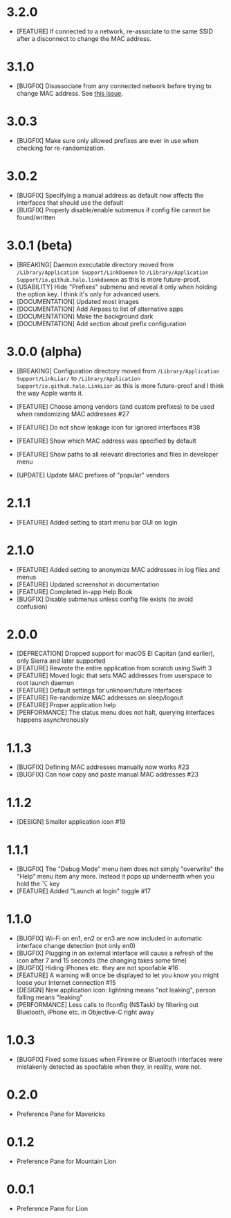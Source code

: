 # 3.2.0

* [FEATURE] If connected to a network, re-associate to the same SSID after a disconnect to change the MAC address.

# 3.1.0

* [BUGFIX] Disassociate from any connected network before trying to change MAC address. See [this issue](https://github.com/halo/LinkLiar/issues/44#issuecomment-1107443632).

# 3.0.3

* [BUGFIX] Make sure only allowed prefixes are ever in use when checking for re-randomization.

# 3.0.2

* [BUGFIX] Specifying a manual address as default now affects the interfaces that should use the default
* [BUGFIX] Properly disable/enable submenus if config file cannot be found/written

# 3.0.1 (beta)

* [BREAKING] Daemon executable directory moved from
             `/Library/Application Support/LinkDaemon`
             to
             `/Library/Application Support/io.github.halo.linkdaemon`
             as this is more future-proof.
* [USABILITY] Hide "Prefixes" submenu and reveal it only when holding the option key. I think it's only for advanced users.
* [DOCUMENTATION] Updated most images
* [DOCUMENTATION] Add Airpass to list of alternative apps
* [DOCUMENTATION] Make the background dark
* [DOCUMENTATION] Add section about prefix configuration

# 3.0.0 (alpha)

* [BREAKING] Configuration directory moved from
             `/Library/Application Support/LinkLiar/`
             to
             `/Library/Application Support/io.github.halo.LinkLiar`
             as this is more future-proof and I think the way Apple wants it.

* [FEATURE] Choose among vendors (and custom prefixes) to be used when randomizing MAC addresses #27
* [FEATURE] Do not show leakage icon for ignored interfaces #38
* [FEATURE] Show which MAC address was specified by default
* [FEATURE] Show paths to all relevant directories and files in developer menu
* [UPDATE] Update MAC prefixes of "popular" vendors

# 2.1.1

* [FEATURE] Added setting to start menu bar GUI on login

# 2.1.0

* [FEATURE] Added setting to anonymize MAC addresses in log files and menus
* [FEATURE] Updated screenshot in documentation
* [FEATURE] Completed in-app Help Book
* [BUGFIX] Disable submenus unless config file exists (to avoid confusion)

# 2.0.0

* [DEPRECATION] Dropped support for macOS El Capitan (and earlier), only Sierra and later supported
* [FEATURE] Rewrote the entire application from scratch using Swift 3
* [FEATURE] Moved logic that sets MAC addresses from userspace to root launch daemon
* [FEATURE] Default settings for unknown/future Interfaces
* [FEATURE] Re-randomize MAC addresses on sleep/logout
* [FEATURE] Proper application help
* [PERFORMANCE] The status menu does not halt, querying interfaces happens asynchronously

# 1.1.3

* [BUGFIX] Defining MAC addresses manually now works #23
* [BUGFIX] Can now copy and paste manual MAC addresses #23

# 1.1.2

* [DESIGN] Smaller application icon #19

# 1.1.1

* [BUGFIX] The "Debug Mode" menu item does not simply "overwrite" the "Help" menu item any more. Instead it pops up underneath when you hold the ⌥ key
* [FEATURE] Added "Launch at login" toggle #17

# 1.1.0

* [BUGFIX] Wi-Fi on en1, en2 or en3 are now included in automatic interface change detection (not only en0)
* [BUGFIX] Plugging in an external interface will cause a refresh of the icon after 7 and 15 seconds (the changing takes some time)
* [BUGFIX] Hiding iPhones etc. they are not spoofable #16
* [FEATURE] A warning will once be displayed to let you know you might loose your Internet connection #15
* [DESIGN] New application icon: lightning means "not leaking", person falling means "leaking"
* [PERFORMANCE] Less calls to ifconfig (NSTask) by filtering out Bluetooth, iPhone etc. in Objective-C right away

# 1.0.3

* [BUGFIX] Fixed some issues when Firewire or Bluetooth interfaces were mistakenly detected as spoofable when they, in reality, were not.

# 0.2.0

* Preference Pane for Mavericks

# 0.1.2

* Preference Pane for Mountain Lion

# 0.0.1

* Preference Pane for Lion
